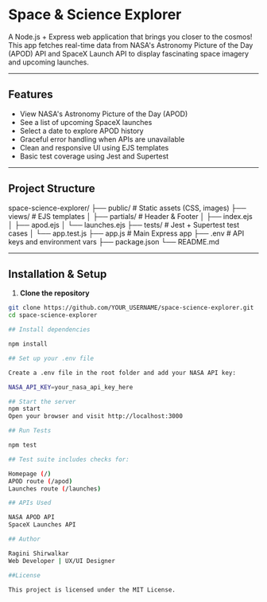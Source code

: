 # Space & Science Explorer

A Node.js + Express web application that brings you closer to the cosmos! This app fetches real-time data from NASA's Astronomy Picture of the Day (APOD) API and SpaceX Launch API to display fascinating space imagery and upcoming launches.

---

## Features

- View NASA's Astronomy Picture of the Day (APOD)
- See a list of upcoming SpaceX launches
- Select a date to explore APOD history
- Graceful error handling when APIs are unavailable
- Clean and responsive UI using EJS templates
- Basic test coverage using Jest and Supertest

---

## Project Structure

space-science-explorer/
├── public/ # Static assets (CSS, images)
├── views/ # EJS templates
│ ├── partials/ # Header & Footer
│ ├── index.ejs
│ ├── apod.ejs
│ └── launches.ejs
├── tests/ # Jest + Supertest test cases
│ └── app.test.js
├── app.js # Main Express app
├── .env # API keys and environment vars
├── package.json
└── README.md


---

## Installation & Setup

1. **Clone the repository**

```bash
git clone https://github.com/YOUR_USERNAME/space-science-explorer.git
cd space-science-explorer

## Install dependencies

npm install

## Set up your .env file

Create a .env file in the root folder and add your NASA API key:

NASA_API_KEY=your_nasa_api_key_here

## Start the server
npm start
Open your browser and visit http://localhost:3000

## Run Tests

npm test

## Test suite includes checks for:

Homepage (/)
APOD route (/apod)
Launches route (/launches)

## APIs Used

NASA APOD API
SpaceX Launches API

## Author

Ragini Shirwalkar
Web Developer | UX/UI Designer

##License

This project is licensed under the MIT License.





